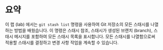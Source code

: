 # 요약

이 랩 (lab) 에서는 `git stash list` 명령을 사용하여 Git 저장소의 모든 스태시를 나열하는 방법을 배웠습니다. 이 명령은 스태시 참조, 스태시가 생성된 브랜치 (branch), 스태시 메시지를 포함하여 모든 스태시 목록을 표시합니다. 모든 스태시를 나열함으로써 적용할 스태시를 결정하고 변경 사항 작업을 계속할 수 있습니다.
